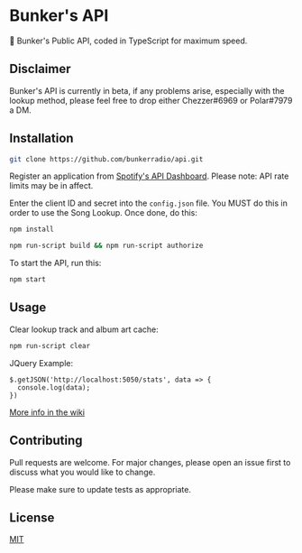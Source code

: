 # Bunker's API

🔌 Bunker's Public API, coded in TypeScript for maximum speed.


## Disclaimer

Bunker's API is currently in beta, if any problems arise, especially with the lookup method, please feel free to drop either Chezzer#6969 or Polar#7979 a DM.

## Installation

```bash
git clone https://github.com/bunkerradio/api.git
```

Register an application from [Spotify's API Dashboard](https://developer.spotify.com/dashboard/login). Please note: API rate limits may be in affect.

Enter the client ID and secret into the `config.json` file. You MUST do this in order to use the Song Lookup. Once done, do this:

```bash
npm install
```

```bash
npm run-script build && npm run-script authorize
```

To start the API, run this:

```bash
npm start
```

## Usage

Clear lookup track and album art cache:

```bash
npm run-script clear
```

JQuery Example:

```jQuery
$.getJSON('http://localhost:5050/stats', data => {
  console.log(data);
})
```

[More info in the wiki](https://github.com/bunkerradio/api/wiki)

## Contributing

Pull requests are welcome. For major changes, please open an issue first to discuss what you would like to change.

Please make sure to update tests as appropriate.

## License

[MIT](https://choosealicense.com/licenses/mit/)
